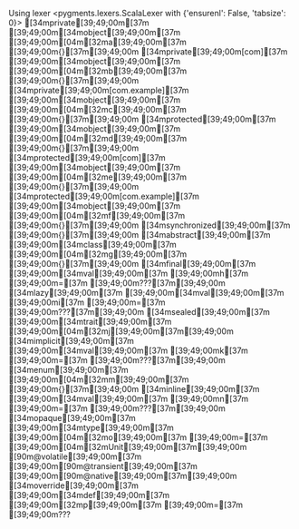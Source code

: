 Using lexer <pygments.lexers.ScalaLexer with {'ensurenl': False, 'tabsize': 0}>
[34mprivate[39;49;00m[37m [39;49;00m[34mobject[39;49;00m[37m [39;49;00m[04m[32ma[39;49;00m[37m [39;49;00m{}[37m[39;49;00m
[34mprivate[39;49;00m[com][37m [39;49;00m[34mobject[39;49;00m[37m [39;49;00m[04m[32mb[39;49;00m[37m [39;49;00m{}[37m[39;49;00m
[34mprivate[39;49;00m[com.example][37m [39;49;00m[34mobject[39;49;00m[37m [39;49;00m[04m[32mc[39;49;00m[37m [39;49;00m{}[37m[39;49;00m
[34mprotected[39;49;00m[37m [39;49;00m[34mobject[39;49;00m[37m [39;49;00m[04m[32md[39;49;00m[37m [39;49;00m{}[37m[39;49;00m
[34mprotected[39;49;00m[com][37m [39;49;00m[34mobject[39;49;00m[37m [39;49;00m[04m[32me[39;49;00m[37m [39;49;00m{}[37m[39;49;00m
[34mprotected[39;49;00m[com.example][37m [39;49;00m[34mobject[39;49;00m[37m [39;49;00m[04m[32mf[39;49;00m[37m [39;49;00m{}[37m[39;49;00m
[34msynchronized[39;49;00m[37m [39;49;00m{}[37m[39;49;00m
[34mabstract[39;49;00m[37m [39;49;00m[34mclass[39;49;00m[37m [39;49;00m[04m[32mg[39;49;00m[37m [39;49;00m{}[37m[39;49;00m
[34mfinal[39;49;00m[37m [39;49;00m[34mval[39;49;00m[37m [39;49;00mh[37m [39;49;00m=[37m [39;49;00m???[37m[39;49;00m
[34mlazy[39;49;00m[37m [39;49;00m[34mval[39;49;00m[37m [39;49;00mi[37m [39;49;00m=[37m [39;49;00m???[37m[39;49;00m
[34msealed[39;49;00m[37m [39;49;00m[34mtrait[39;49;00m[37m [39;49;00m[04m[32mj[39;49;00m[37m[39;49;00m
[34mimplicit[39;49;00m[37m [39;49;00m[34mval[39;49;00m[37m [39;49;00mk[37m [39;49;00m=[37m [39;49;00m???[37m[39;49;00m
[34menum[39;49;00m[37m [39;49;00m[04m[32mm[39;49;00m[37m [39;49;00m{}[37m[39;49;00m
[34minline[39;49;00m[37m [39;49;00m[34mval[39;49;00m[37m [39;49;00mn[37m [39;49;00m=[37m [39;49;00m???[37m[39;49;00m
[34mopaque[39;49;00m[37m [39;49;00m[34mtype[39;49;00m[37m [39;49;00m[04m[32mo[39;49;00m[37m [39;49;00m=[37m [39;49;00m[04m[32mUnit[39;49;00m[37m[39;49;00m
[90m@volatile[39;49;00m[37m [39;49;00m[90m@transient[39;49;00m[37m [39;49;00m[90m@native[39;49;00m[37m[39;49;00m
[34moverride[39;49;00m[37m [39;49;00m[34mdef[39;49;00m[37m [39;49;00m[32mp[39;49;00m[37m [39;49;00m=[37m [39;49;00m???

